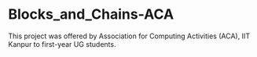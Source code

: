 # Blocks_and_Chains-ACA
This project was offered by Association for Computing Activities (ACA), IIT Kanpur to first-year UG students. 

